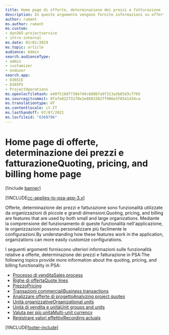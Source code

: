 ```yaml
---
title: Home page di offerte, determinazione dei prezzi e fatturazione
description: In questo argomento vengono fornite informazioni su offerte, determinazione dei prezzi e fatturazione.
author: rumant
ms.author: rumant
ms.custom:
- dyn365-projectservice
- intro-internal
ms.date: 03/01/2019
ms.topic: article
audience: Admin
search.audienceType:
- admin
- customizer
- enduser
search.app:
- D365CE
- D365PS
- ProjectOperations
ms.openlocfilehash: e40f519df7304749c8d88fa9f313a3b85d3cf765
ms.sourcegitcommit: 0fafe022731f0e1e8693382ff906e3f8541d34ca
ms.translationtype: HT
ms.contentlocale: it-IT
ms.lasthandoff: 07/07/2021
ms.locfileid: "6368796"
---
```

# <a name="quoting-pricing-and-billing-home-page"></a><span data-ttu-id="c5635-103">Home page di offerte, determinazione dei prezzi e fatturazione</span><span class="sxs-lookup"><span data-stu-id="c5635-103">Quoting, pricing, and billing home page</span></span>

[!include [banner](../includes/psa-now-project-operations.md)]

[!INCLUDE[cc-applies-to-psa-app-3.x](../includes/cc-applies-to-psa-app-3x.md)]

<span data-ttu-id="c5635-104">Offerte, determinazione dei prezzi e fatturazione sono funzionalità utilizzate da organizzazioni di piccole e grandi dimensioni.</span><span class="sxs-lookup"><span data-stu-id="c5635-104">Quoting, pricing, and billing are features that are used by both small and large organizations.</span></span> <span data-ttu-id="c5635-105">Mediante la comprensione del funzionamento di queste funzionalità nell'applicazione, le organizzazioni possono personalizzare più facilmente le configurazioni.</span><span class="sxs-lookup"><span data-stu-id="c5635-105">By understanding how these features work in the application, organizations can more easily customize configurations.</span></span>

<span data-ttu-id="c5635-106">I seguenti argomenti forniscono ulteriori informazioni sulle funzionalità relative a offerte, determinazione dei prezzi e fatturazione in PSA:</span><span class="sxs-lookup"><span data-stu-id="c5635-106">The following topics provide more information about the quoting, pricing, and billing functionality in PSA:</span></span>

- [<span data-ttu-id="c5635-107">Processo di vendita</span><span class="sxs-lookup"><span data-stu-id="c5635-107">Sales process</span></span>](basic-sales-process.md)
- [<span data-ttu-id="c5635-108">Righe di offerta</span><span class="sxs-lookup"><span data-stu-id="c5635-108">Quote lines</span></span>](basic-quote-lines.md)
- [<span data-ttu-id="c5635-109">Prezzo</span><span class="sxs-lookup"><span data-stu-id="c5635-109">Pricing</span></span>](basic-pricing.md)
- [<span data-ttu-id="c5635-110">Transazioni commerciali</span><span class="sxs-lookup"><span data-stu-id="c5635-110">Business transactions</span></span>](basic-business-transactions.md)
- [<span data-ttu-id="c5635-111">Analizzare offerte di progetto</span><span class="sxs-lookup"><span data-stu-id="c5635-111">Analyzing project quotes</span></span>](basic-analyzing-quotes.md)
- [<span data-ttu-id="c5635-112">Unità organizzative</span><span class="sxs-lookup"><span data-stu-id="c5635-112">Organizational units</span></span>](advanced-organizational.md)
- [<span data-ttu-id="c5635-113">Unità di vendita e unità</span><span class="sxs-lookup"><span data-stu-id="c5635-113">Unit groups and units</span></span>](advanced-units.md)
- [<span data-ttu-id="c5635-114">Valuta per più unità</span><span class="sxs-lookup"><span data-stu-id="c5635-114">Multi-unit currency</span></span>](advanced-currency.md)
- [<span data-ttu-id="c5635-115">Registrare valori effettivi</span><span class="sxs-lookup"><span data-stu-id="c5635-115">Recording actuals</span></span>](advanced-actuals.md)


[!INCLUDE[footer-include](../includes/footer-banner.md)]